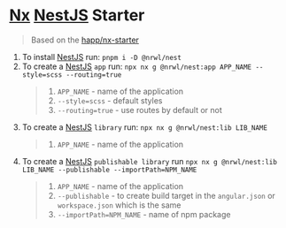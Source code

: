 # [Nx](https://nx.dev/) [NestJS](https://nestjs.com/) Starter

> Based on the [happ/nx-starter](https://github.com/happ-agency/nx-starter)

1. To install [NestJS](https://nestjs.com/) run: `pnpm i -D @nrwl/nest`
2. To create a [NestJS](https://nestjs.com/) `app` run: `npx nx g @nrwl/nest:app APP_NAME --style=scss --routing=true`
	 > 1. `APP_NAME` - name of the application
	 > 2. `--style=scss` - default styles
	 > 3. `--routing=true` - use routes by default or not
3. To create a [NestJS](https://nestjs.com/) `library` run: `npx nx g @nrwl/nest:lib LIB_NAME`
	 > 1. `APP_NAME` - name of the application
4. To create a [NestJS](https://nestjs.com/) `publishable library` run `npx nx g @nrwl/nest:lib LIB_NAME --publishable --importPath=NPM_NAME`
	 > 1. `APP_NAME` - name of the application
	 > 2. `--publishable` - to create build target in the `angular.json` or `workspace.json` which is the same
	 > 3. `--importPath=NPM_NAME` - name of npm package

